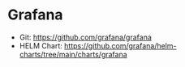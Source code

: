 # Grafana

- Git: https://github.com/grafana/grafana
- HELM Chart: https://github.com/grafana/helm-charts/tree/main/charts/grafana
